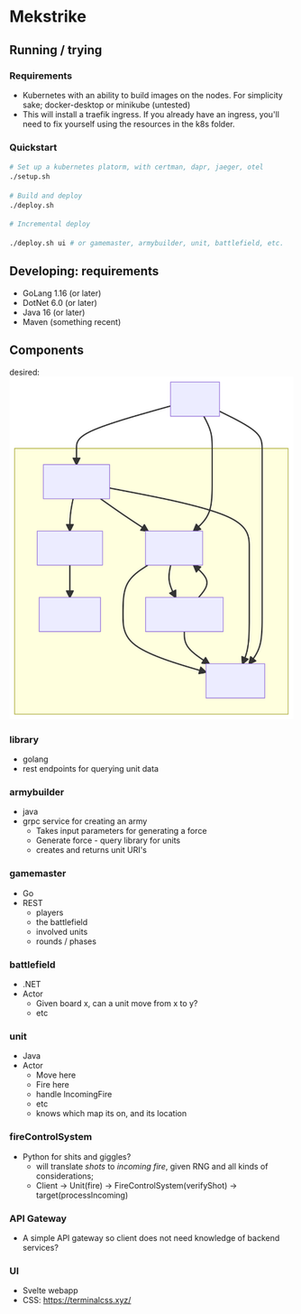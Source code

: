 # Mekstrike

## Running / trying

### Requirements

- Kubernetes with an ability to build images on the nodes. For simplicity sake; docker-desktop or minikube (untested)
- This will install a traefik ingress. If you already have an ingress, you'll need to fix yourself using the resources in the k8s folder.

### Quickstart

```sh
# Set up a kubernetes platorm, with certman, dapr, jaeger, otel
./setup.sh

# Build and deploy
./deploy.sh

# Incremental deploy

./deploy.sh ui # or gamemaster, armybuilder, unit, battlefield, etc.
```

## Developing: requirements

- GoLang 1.16 (or later)
- DotNet 6.0 (or later)
- Java 16 (or later)
- Maven (something recent)

## Components

desired:
![overview](overview.svg)

### library

- golang
- rest endpoints for querying unit data

### armybuilder

- java
- grpc service for creating an army
  - Takes input parameters for generating a force
  - Generate force - query library for units
  - creates and returns unit URI's
  
### gamemaster

- Go
- REST
  - players
  - the battlefield
  - involved units
  - rounds / phases

### battlefield

- .NET
- Actor
  - Given board x, can a unit move from x to y?
  - etc

### unit

- Java
- Actor
  - Move here
  - Fire here
  - handle IncomingFire
  - etc
  - knows which map its on, and its location

### fireControlSystem

- Python for shits and giggles?
  - will translate *shots* to *incoming fire*, given RNG and all kinds of considerations;
  - Client -> Unit(fire) -> FireControlSystem(verifyShot) -> target(processIncoming)
  
### API Gateway

- A simple API gateway so client does not need knowledge of backend services?

### UI

- Svelte webapp
- CSS: <https://terminalcss.xyz/>
